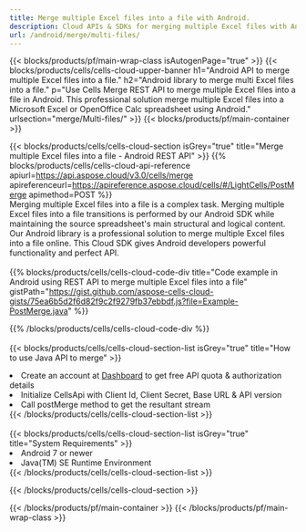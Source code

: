 ```yaml
---
title: Merge multiple Excel files into a file with Android. 
description: Cloud APIs & SDKs for merging multiple Excel files with Android 
url: /android/merge/multi-files/
---
```



{{< blocks/products/pf/main-wrap-class isAutogenPage="true" >}}
{{< blocks/products/cells/cells-cloud-upper-banner h1="Android API to merge multiple Excel files into a file." h2="Android library to merge multi Excel files into a file." p="Use Cells Merge REST API to merge multiple Excel files into a file in Android. This professional solution merge multiple Excel files into a Microsoft Excel or OpenOffice Calc spreadsheet using Android." urlsection="merge/Multi-files/" >}}
{{< blocks/products/pf/main-container >}}

{{< blocks/products/cells/cells-cloud-section isGrey="true"  title="Merge multiple Excel files into a file - Android REST API" >}}
{{% blocks/products/cells/cells-cloud-api-reference  apiurl=https://api.aspose.cloud/v3.0/cells/merge  apireferenceurl=https://apireference.aspose.cloud/cells/#/LightCells/PostMerge  apimethod=POST %}}
<br/>
Merging multiple Excel files into a file is a complex task. Merging multiple Excel files into a file transitions is performed by our Android SDK while maintaining the source spreadsheet's main structural and logical content. Our Android library is a professional solution to merge multiple Excel files into a file online. This Cloud SDK gives Android developers powerful functionality and perfect API.
<br/>
<br/>
{{% blocks/products/cells/cells-cloud-code-div title="Code example in Android using REST API to merge multiple Excel files into a file" gistPath="https://gist.github.com/aspose-cells-cloud-gists/75ea6b5d2f6d82f9c2f9279fb37ebbdf.js?file=Example-PostMerge.java" %}}
  
{{% /blocks/products/cells/cells-cloud-code-div  %}}
<br/>
<br/>
{{< blocks/products/cells/cells-cloud-section-list isGrey="true"  title="How to use Java API to merge" >}}
<li>Create an account at <a href="https://dashboard.aspose.cloud/">Dashboard</a> to get free API quota & authorization details</li>
<li>Initialize CellsApi with Client Id, Client Secret, Base URL & API version</li>
<li>Call postMerge method to get the resultant stream</li>
{{< /blocks/products/cells/cells-cloud-section-list >}}
<br/>
<br/>
{{< blocks/products/cells/cells-cloud-section-list isGrey="true"  title="System Requirements" >}}
<li>Android 7 or newer</li>
<li>Java(TM) SE Runtime Environment</li>
{{< /blocks/products/cells/cells-cloud-section-list >}}

{{< /blocks/products/cells/cells-cloud-section >}}

{{< /blocks/products/pf/main-container >}}
{{< /blocks/products/pf/main-wrap-class >}}
